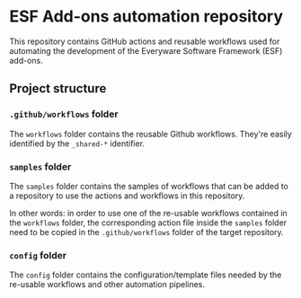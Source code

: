 # ESF Add-ons automation repository

This repository contains GitHub actions and reusable workflows used for automating the development of the Everyware Software Framework (ESF) add-ons.

## Project structure

### `.github/workflows` folder

The `workflows` folder contains the reusable Github workflows. They're easily identified by the `_shared-*` identifier.

### `samples` folder

The `samples` folder contains the samples of workflows that can be added to a repository to use the actions and workflows in this repository.

In other words: in order to use one of the re-usable workflows contained in the `workflows` folder, the corresponding action file inside the `samples` folder need to be copied in the `.github/workflows` folder of the target repository.

### `config` folder

The `config` folder contains the configuration/template files needed by the re-usable workflows and other automation pipelines.
